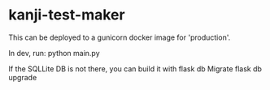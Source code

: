 # kanji-test-maker

This can be deployed to a gunicorn docker image for 'production'.

In dev, run:
     python main.py

 If the SQLLite DB is not there, you can build it with
     flask db Migrate
     flask db upgrade
